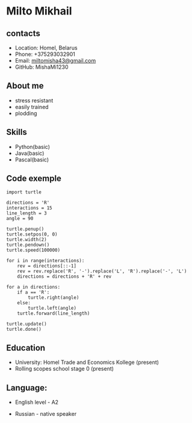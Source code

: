 # Milto Mikhail

## contacts
* Location: Homel, Belarus
* Phone: +375293032901
* Email: miltomisha43@gmail.com
* GitHub: MishaMi1230

## About me
* stress resistant
* easily trained
* plodding 

## Skills
* Python(basic)
* Java(basic)
* Pascal(basic)

## Code exemple
```
import turtle

directions = 'R'
interactions = 15
line_length = 3
angle = 90

turtle.penup()
turtle.setpos(0, 0)
turtle.width(2)
turtle.pendown()
turtle.speed(100000)

for i in range(interactions):
    rev = directions[::-1]
    rev = rev.replace('R', '-').replace('L', 'R').replace('-', 'L')
    directions = directions + 'R' + rev

for a in directions:
    if a == 'R':
        turtle.right(angle)
    else:
        turtle.left(angle)
    turtle.forward(line_length)

turtle.update()
turtle.done()

```

## Education
* University: Homel Trade and Economics Kollege (present)
* Rolling scopes school stage 0 (present)

## Language:

* English level - A2

* Russian - native speaker
